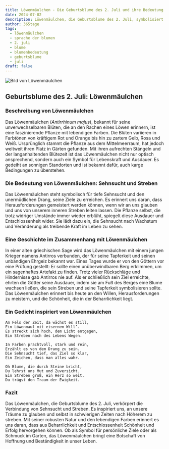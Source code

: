 ```yaml
---
title: Löwenmäulchen - Die Geburtsblume des 2. Juli und ihre Bedeutung
date: 2024-07-02
description: Löwenmäulchen, die Geburtsblume des 2. Juli, symbolisiert Sehnsucht und Streben. Erfahre mehr über ihre Geschichte, Bedeutung und Symbolik in der Sprache der Blumen.
author: 365tage
tags:
  - löwenmäulchen
  - sprache der blumen
  - 2. juli
  - blume
  - blumenbedeutung
  - geburtsblume
  - juli
draft: false
---
```


![Bild von Löwenmäulchen](https://cdn.pixabay.com/photo/2012/03/02/00/37/snapdragon-20809_640.jpg#center)


## Geburtsblume des 2. Juli: Löwenmäulchen

### Beschreibung von Löwenmäulchen

Das Löwenmäulchen (_Antirrhinum majus_), bekannt für seine unverwechselbaren Blüten, die an den Rachen eines Löwen erinnern, ist eine faszinierende Pflanze mit lebendigen Farben. Die Blüten variieren in Farbtönen von kräftigem Rot und Orange bis hin zu zartem Gelb, Rosa und Weiß. Ursprünglich stammt die Pflanze aus dem Mittelmeerraum, hat jedoch weltweit ihren Platz in Gärten gefunden. Mit ihren aufrechten Stängeln und der langanhaltenden Blütezeit ist das Löwenmäulchen nicht nur optisch ansprechend, sondern auch ein Symbol für Lebenskraft und Ausdauer. Es gedeiht an sonnigen Standorten und ist bekannt dafür, auch karge Bedingungen zu überstehen.

### Die Bedeutung von Löwenmäulchen: Sehnsucht und Streben

Das Löwenmäulchen steht symbolisch für tiefe Sehnsucht und den unermüdlichen Drang, seine Ziele zu erreichen. Es erinnert uns daran, dass Herausforderungen gemeistert werden können, wenn wir an uns glauben und uns von unserem inneren Streben leiten lassen. Die Pflanze selbst, die trotz widriger Umstände immer wieder erblüht, spiegelt diese Ausdauer und Entschlossenheit wider. Sie lädt dazu ein, die Sehnsucht nach Wachstum und Veränderung als treibende Kraft im Leben zu sehen.

### Eine Geschichte im Zusammenhang mit Löwenmäulchen

In einer alten griechischen Sage wird das Löwenmäulchen mit einem jungen Krieger namens Antirros verbunden, der für seine Tapferkeit und seinen unbändigen Ehrgeiz bekannt war. Eines Tages wurde er von den Göttern vor eine Prüfung gestellt: Er sollte einen unüberwindbaren Berg erklimmen, um ein sagenhaftes Artefakt zu finden. Trotz vieler Rückschläge und Hindernisse gab Antirros nie auf. Als er schließlich sein Ziel erreichte, ehrten die Götter seine Ausdauer, indem sie am Fuß des Berges eine Blume wachsen ließen, die sein Streben und seine Tapferkeit symbolisieren sollte. Das Löwenmäulchen erinnert bis heute an den Willen, Herausforderungen zu meistern, und die Schönheit, die in der Beharrlichkeit liegt.

### Ein Gedicht inspiriert von Löwenmäulchen

```
Am Fels der Zeit, da wächst es still,  
Ein Löwenmaul mit eisernem Will’.  
Es streckt sich hoch, dem Licht entgegen,  
Ein Streben nach des Lebens Wegen.  

In Farben prachtvoll, stark und rein,  
Erzählt es von dem Drang zu sein.  
Die Sehnsucht tief, das Ziel so klar,  
Ein Zeichen, dass man alles wahr.  

Oh Blume, die durch Steine bricht,  
Du lehrst uns Mut und Zuversicht.  
Ein Streben groß, ein Herz so weit,  
Du trägst den Traum der Ewigkeit.  
```

### Fazit

Das Löwenmäulchen, die Geburtsblume des 2. Juli, verkörpert die Verbindung von Sehnsucht und Streben. Es inspiriert uns, an unsere Träume zu glauben und selbst in schwierigen Zeiten nach Höherem zu streben. Mit seiner robusten Natur und den lebendigen Farben erinnert es uns daran, dass aus Beharrlichkeit und Entschlossenheit Schönheit und Erfolg hervorgehen können. Ob als Symbol für persönliche Ziele oder als Schmuck im Garten, das Löwenmäulchen bringt eine Botschaft von Hoffnung und Beständigkeit in unser Leben.